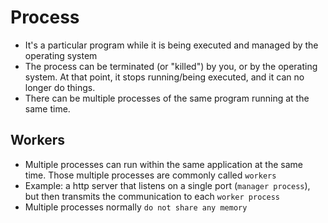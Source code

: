 # Process

- It's a particular program while it is being executed and managed by the operating system
- The process can be terminated (or "killed") by you, or by the operating system. At that point, it stops running/being executed, and it can no longer do things.
- There can be multiple processes of the same program running at the same time.

## Workers

- Multiple processes can run within the same application at the same time. Those multiple processes are commonly called `workers`
- Example: a http server that listens on a single port (`manager process`), but then transmits the communication to each `worker process`
- Multiple processes normally `do not share any memory`
